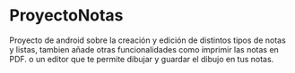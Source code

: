 # ProyectoNotas
Proyecto de android sobre la creación y edición de distintos tipos de notas y listas, tambien añade otras funcionalidades como imprimir las notas en PDF. o un editor que te  permite dibujar y guardar el dibujo en tus notas.
